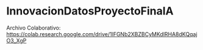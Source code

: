 # InnovacionDatosProyectoFinalA

Archivo Colaborativo: https://colab.research.google.com/drive/1lFGNb2XBZBCyMKdlRHA8dKQqajO3_XgP
